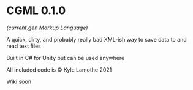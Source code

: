 # CGML 0.1.0
*(current.gen Markup Language)*

A quick, dirty, and probably really bad XML-ish way to save data to and read text files

Built in C# for Unity but can be used anywhere

All included code is © Kyle Lamothe 2021

Wiki soon
